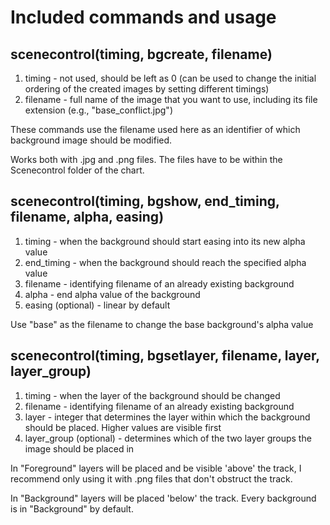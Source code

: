 # Included commands and usage
## scenecontrol(timing, bgcreate, filename)
1. timing - not used, should be left as 0 (can be used to change the initial ordering of the created images by setting different timings)
2. filename - full name of the image that you want to use, including its file extension (e.g., "base_conflict.jpg")

These commands use the filename used here as an identifier of which background image should be modified.

Works both with .jpg and .png files. The files have to be within the Scenecontrol folder of the chart.
## scenecontrol(timing, bgshow, end_timing, filename, alpha, easing)
1. timing - when the background should start easing into its new alpha value
2. end_timing - when the background should reach the specified alpha value
3. filename - identifying filename of an already existing background
4. alpha - end alpha value of the background
5. easing (optional) - linear by default

Use "base" as the filename to change the base background's alpha value
## scenecontrol(timing, bgsetlayer, filename, layer, layer_group)
1. timing - when the layer of the background should be changed
2. filename - identifying filename of an already existing background
3. layer - integer that determines the layer within which the background should be placed. Higher values are visible first
4. layer_group (optional) - determines which of the two layer groups the image should be placed in

In "Foreground" layers will be placed and be visible 'above' the track, I recommend only using it with .png files that don't obstruct the track.

In "Background" layers will be placed 'below' the track. Every background is in "Background" by default.
